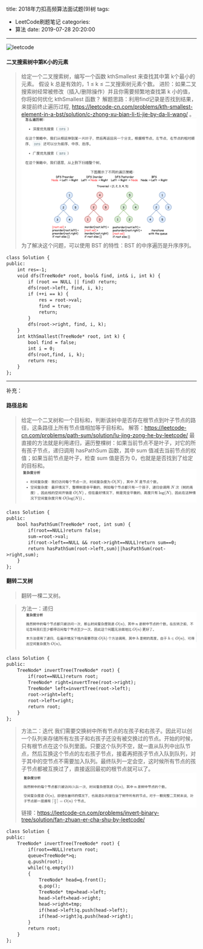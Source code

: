 title: 2018年力扣高频算法面试题(9)树
tags:
  - LeetCode刷题笔记
categories:
  - 算法
date: 2019-07-28 20:20:00
---
![leetcode](https://imgconvert.csdnimg.cn/aHR0cHM6Ly9zczAuYmFpZHUuY29tLzczdDFiamVoMUJGM29kQ2YvaXQvdT00MTcyNTQ4MTE1LDExOTA2MDYwMzYmZm09ODUmcz0yQjQ1M0E2QTg1NDYyNkY1NTVFQzdDMDgwMDAwRTA5MA#pic_center)

<!--more-->

#### 二叉搜索树中第K小的元素

> 给定一个二叉搜索树，编写一个函数 kthSmallest 来查找其中第 k个最小的元素。
假设 k 总是有效的，1 ≤ k ≤ 二叉搜索树元素个数。
进阶：如果二叉搜索树经常被修改（插入/删除操作）并且你需要频繁地查找第 k 小的值，你将如何优化 kthSmallest 函数？
解题思路：利用find记录是否找到结果，来提前终止遍历过程, https://leetcode-cn.com/problems/kth-smallest-element-in-a-bst/solution/c-zhong-xu-bian-li-ti-jie-by-da-li-wang/ 。
![upload successful](/images/pasted-93.png)
为了解决这个问题，可以使用 BST 的特性：BST 的中序遍历是升序序列。

```
class Solution {
public:
    int res=-1;
    void dfs(TreeNode* root, bool& find, int& i, int k) {
        if (root == NULL || find) return;
        dfs(root->left, find, i, k);
        if (++i == k) {
            res = root->val;
            find = true;
            return;
        }
        dfs(root->right, find, i, k);
    }
    int kthSmallest(TreeNode* root, int k) {
        bool find = false;
        int i = 0;
        dfs(root,find, i, k);
        return res;
    }
};
```

***

补充：

#### 路径总和
>给定一个二叉树和一个目标和，判断该树中是否存在根节点到叶子节点的路径，这条路径上所有节点值相加等于目标和。
解答：https://leetcode-cn.com/problems/path-sum/solution/lu-jing-zong-he-by-leetcode/
最直接的方法就是利用递归，遍历整棵树：如果当前节点不是叶子，对它的所有孩子节点，递归调用 hasPathSum 函数，其中 sum 值减去当前节点的权值；如果当前节点是叶子，检查 sum 值是否为 0，也就是是否找到了给定的目标和。
![upload successful](/images/pasted-94.png)

```
class Solution {
public:
    bool hasPathSum(TreeNode* root, int sum) {
        if(root==NULL)return false;
        sum-=root->val;
        if(root->left==NULL && root->right==NULL)return sum==0;
        return hasPathSum(root->left,sum)||hasPathSum(root->right,sum);
    }
};
```

#### 翻转二叉树
>翻转一棵二叉树。

>方法一：递归
![upload successful](/images/pasted-95.png)

```
class Solution {
public:
    TreeNode* invertTree(TreeNode* root) {
        if(root==NULL)return root;
        TreeNode* right=invertTree(root->right);
        TreeNode* left=invertTree(root->left);
        root->right=left;
        root->left=right;
        return root;
    }
};
```

>方法二：迭代
我们需要交换树中所有节点的左孩子和右孩子。因此可以创一个队列来存储所有左孩子和右孩子还没有被交换过的节点。开始的时候，只有根节点在这个队列里面。只要这个队列不空，就一直从队列中出队节点，然后互换这个节点的左右孩子节点，接着再把孩子节点入队到队列，对于其中的空节点不需要加入队列。最终队列一定会空，这时候所有节点的孩子节点都被互换过了，直接返回最初的根节点就可以了。
![upload successful](/images/pasted-96.png)
链接：https://leetcode-cn.com/problems/invert-binary-tree/solution/fan-zhuan-er-cha-shu-by-leetcode/

```
class Solution {
public:
    TreeNode* invertTree(TreeNode* root) {
        if(root==NULL)return root;
        queue<TreeNode*>q;
        q.push(root);
        while(!q.empty())
        {
            TreeNode* head=q.front();
            q.pop();
            TreeNode* tmp=head->left;
            head->left=head->right;
            head->right=tmp;
            if(head->left)q.push(head->left);
            if(head->right)q.push(head->right);
        }
        return root;
    }
};
```